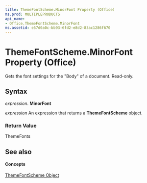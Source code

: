 ```yaml
---
title: ThemeFontScheme.MinorFont Property (Office)
ms.prod: MULTIPLEPRODUCTS
api_name:
- Office.ThemeFontScheme.MinorFont
ms.assetid: e57d0a0c-bb93-6fd2-e8d2-83ac1286f670
---
```



# ThemeFontScheme.MinorFont Property (Office)

Gets the font settings for the "Body" of a document. Read-only.


## Syntax

 _expression_. **MinorFont**

 _expression_ An expression that returns a **ThemeFontScheme** object.


### Return Value

ThemeFonts


## See also


#### Concepts


[ThemeFontScheme Object](themefontscheme-object-office.md)

